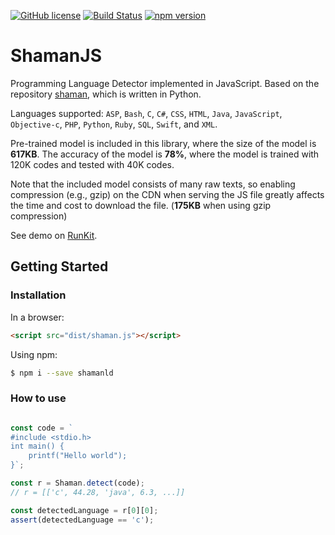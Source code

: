 [![GitHub license](https://img.shields.io/badge/license-MIT-blue.svg)](https://github.com/Prev/shamanjs/blob/master/LICENSE)
[![Build Status](https://travis-ci.org/Prev/shamanjs.svg)](https://travis-ci.org/Prev/shamanjs)
[![npm version](https://badge.fury.io/js/shamanld.svg)](https://www.npmjs.com/package/shamanld)

# ShamanJS

Programming Language Detector implemented in JavaScript.
Based on the repository [shaman](https://github.com/Prev/shaman), which is written in Python.

Languages supported:
`ASP`, `Bash`, `C`, `C#`, `CSS`, `HTML`, `Java`, `JavaScript`,
`Objective-c`, `PHP`, `Python`, `Ruby`, `SQL`, `Swift`, and `XML`.

Pre-trained model is included in this library, where the size of the model is **617KB**.
The accuracy of the model is **78%**, where the model is trained with 120K codes and tested with 40K codes.

Note that the included model consists of many raw texts, so enabling compression (e.g., gzip) on the CDN when serving the JS file greatly affects the time and cost to download the file. (**175KB** when using gzip compression)

See demo on [RunKit](https://runkit.com/prev/runkit-npm-shamanld).

## Getting Started

### Installation

In a browser:

```html
<script src="dist/shaman.js"></script>
```

Using npm:

```bash
$ npm i --save shamanld
```


### How to use

```javascript

const code = `
#include <stdio.h>
int main() {
	printf("Hello world");
}`;

const r = Shaman.detect(code);
// r = [['c', 44.28, 'java', 6.3, ...]]

const detectedLanguage = r[0][0];
assert(detectedLanguage == 'c');

```
